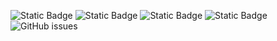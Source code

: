 ![Static Badge](https://img.shields.io/badge/blacklists-60-000000) ![Static Badge](https://img.shields.io/badge/blacklisted-2791070-cc0000) ![Static Badge](https://img.shields.io/badge/whitelisted-2247-00CC00) ![Static Badge](https://img.shields.io/badge/streaming_blacklist-28107-000000) ![GitHub issues](https://img.shields.io/github/issues/fabriziosalmi/blacklists)
